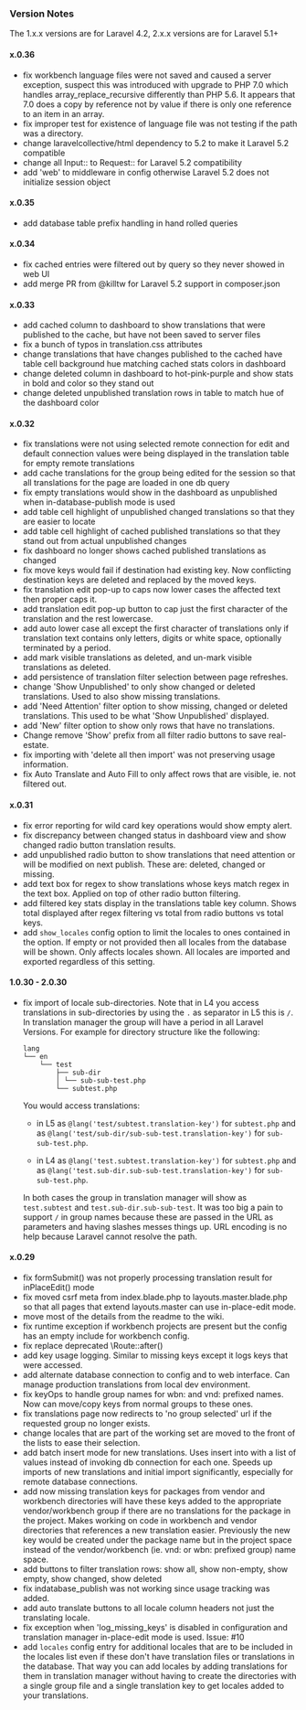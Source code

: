 ### Version Notes

The 1.x.x versions are for Laravel 4.2, 2.x.x versions are for Laravel 5.1+

#### x.0.36

- fix workbench language files were not saved and caused a server exception, suspect this was introduced with upgrade to PHP 7.0 which handles array_replace_recursive differently than PHP 5.6. It appears that 7.0 does a copy by reference not by value if there is only one reference to an item in an array.
- fix improper test for existence of language file was not testing if the path was a directory.
- change laravelcollective/html dependency to 5.2 to make it Laravel 5.2 compatible
- change all Input:: to Request:: for Laravel 5.2 compatibility 
- add 'web' to middleware in config otherwise Laravel 5.2 does not initialize session object

#### x.0.35

- add database table prefix handling in hand rolled queries

#### x.0.34

- fix cached entries were filtered out by query so they never showed in web UI
- add merge PR from @killtw for Laravel 5.2 support in composer.json

#### x.0.33

- add cached column to dashboard to show translations that were published to the cache, but have not been saved to server files
- fix a bunch of typos in translation.css attributes
- change translations that have changes published to the cached have table cell background hue matching cached stats colors in dashboard
- change deleted column in dashboard to hot-pink-purple and show stats in bold and color so they stand out
- change deleted unpublished translation rows in table to match hue of the dashboard color 

#### x.0.32

- fix translations were not using selected remote connection for edit and default connection values were being displayed in the translation table for empty remote translations
- add cache translations for the group being edited for the session so that all translations for the page are loaded in one db query
- fix empty translations would show in the dashboard as unpublished when in-database-publish mode is used
- add table cell highlight of unpublished changed translations so that they are easier to locate
- add table cell highlight of cached published translations so that they stand out from actual unpublished changes
- fix dashboard no longer shows cached published translations as changed
- fix move keys would fail if destination had existing key. Now conflicting destination keys are deleted and replaced by the moved keys.
- fix translation edit pop-up to caps now lower cases the affected text then proper caps it.
- add translation edit pop-up button to cap just the first character of the translation and the rest lowercase.
- add auto lower case all except the first character of translations only if translation text contains only letters, digits or white space, optionally terminated by a period.
- add mark visible translations as deleted, and un-mark visible translations as deleted.
- add persistence of translation filter selection between page refreshes.
- change 'Show Unpublished' to only show changed or deleted translations. Used to also show missing translations.
- add 'Need Attention' filter option to show missing, changed or deleted translations. This used to be what 'Show Unpublished' displayed.
- add 'New' filter option to show only rows that have no translations.
- Change remove 'Show' prefix from all filter radio buttons to save real-estate.
- fix importing with 'delete all then import' was not preserving usage information.
- fix Auto Translate and Auto Fill to only affect rows that are visible, ie. not filtered out.

#### x.0.31

- fix error reporting for wild card key operations would show empty alert.
- fix discrepancy between changed status in dashboard view and show changed radio button translation results.
- add unpublished radio button to show translations that need attention or will be modified on next publish. These are: deleted, changed or missing.
- add text box for regex to show translations whose keys match regex in the text box. Applied on top of other radio button filtering.
- add filtered key stats display in the translations table key column. Shows total displayed after regex filtering vs total from radio buttons vs total keys.
- add `show_locales` config option to limit the locales to ones contained in the option. If empty or not provided then all locales from the database will be shown. Only affects locales shown. All locales are imported and exported regardless of this setting.

#### 1.0.30 - 2.0.30

- fix import of locale sub-directories. Note that in L4 you access translations in sub-directories by using the `.` as separator in L5 this is `/`. In translation manager the group will have a period in all Laravel Versions. For example for directory structure like the following:

    ```text
    lang
    └── en
        └── test
            ├── sub-dir
            │ └── sub-sub-test.php
            └── subtest.php
    ```

    You would access translations:

    - in L5 as `@lang('test/subtest.translation-key')` for `subtest.php` and as `@lang('test/sub-dir/sub-sub-test.translation-key')` for `sub-sub-test.php`.

    - in L4 as `@lang('test.subtest.translation-key')` for `subtest.php` and as `@lang('test.sub-dir.sub-sub-test.translation-key')` for `sub-sub-test.php`.

    In both cases the group in translation manager will show as `test.subtest` and `test.sub-dir.sub-sub-test`. It was too big a pain to support `/` in group names because these are passed in the URL as parameters and having slashes messes things up. URL encoding is no help because Laravel cannot resolve the path.

#### x.0.29

- fix formSubmit() was not properly processing translation result for inPlaceEdit() mode
- fix moved csrf meta from index.blade.php to layouts.master.blade.php so that all pages that extend layouts.master can use in-place-edit mode.
- move most of the details from the readme to the wiki.
- fix runtime exception if workbench projects are present but the config has an empty include for workbench config.
- fix replace deprecated \Route::after()
- add key usage logging. Similar to missing keys except it logs keys that were accessed.
- add alternate database connection to config and to web interface. Can manage production translations from local dev environment.
- fix keyOps to handle group names for wbn: and vnd: prefixed names. Now can move/copy keys from normal groups to these ones.
- fix translations page now redirects to 'no group selected' url if the requested group no longer exists.
- change locales that are part of the working set are moved to the front of the lists to ease their selection.
- add batch insert mode for new translations. Uses insert into with a list of values instead of invoking db connection for each one. Speeds up imports of new translations and initial import significantly, especially for remote database connections.
- add now missing translation keys for packages from vendor and workbench directories will have these keys added to the appropriate vendor/workbench group if there are no translations for the package in the project. Makes working on code in workbench and vendor directories that references a new translation easier. Previously the new key would be created under the package name but in the project space instead of the vendor/workbench (ie. vnd: or wbn: prefixed group) name space.
- add buttons to filter translation rows: show all, show non-empty, show empty, show changed, show deleted
- fix indatabase_publish was not working since usage tracking was added.
- add auto translate buttons to all locale column headers not just the translating locale.
- fix exception when 'log_missing_keys' is disabled in configuration and translation manager in-place-edit mode is used. Issue: #10
- add `locales` config entry for additional locales that are to be included in the locales list even if these don't have translation files or translations in the database. That way you can add locales by adding translations for them in translation manager without having to create the directories with a single group file and a single translation key to get locales added to your translations.
